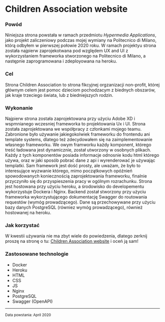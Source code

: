 <html>
<body>
<h1 class="title">Children Association website</h1>
<h3 class="why">Powód</h3>
  <p class="why">Niniejsza strona powstała w ramach przedmiotu <i>Hypermedia Applications</i>, jako projekt zaliczeniowy podczas mojej wymiany na Politecnico di Milano, którą odbyłem w pierwszej połowie 2020 roku. W ramach projektyu strona została najpierw zaprojekotwana pod względem UX and UI z wykorzystaniem frameworka stworzonego na Politecnico di Milano, a następnie zaprogramowana i zdeployowana na heroku.</p>
<h3 class="what">Cel</h3>
<p class="what">Strona Children Association to strona fikcyjnej orgzanizacji non-profit, której głównym celem jest pomoc dzieciom pochodzacym z biednych obszarów, jak kraje trzeciego świata, lub z biedniejszych rodzin.</p>
<h3 class="how">Wykonanie</h3>
<p class="how">Najpierw strona została zaprojektowana przy użyciu Adobe XD i wspmnianego wczesniej frameworka to projektowania Ux i UI. Strona została zaprojektowana we współpracy z członkami mojego teamu. Zabronione było używanie jakiegokolwiek frameworku do frontendu ani template systems, dlatego też zdecydowałem się na zaimplementowanie własnego frameworku. We owym framworku każdy komponent, którego treść ładowana jest dynamicznie, został utworzony w osobnych plikach. Każdy z tych komponentów posiada informacje odnosnie kodu html którego używa, oraz w jaki sposób pobrać dane z api i wyrenderować je używając templatki. Sam framework jest dość prosty, ale uważam, że było to interesujące wyzwanie którego, mimo początkowych opóźnień spowodowanych koniecznością zaprojektowania frameworku, finalnie przyczyniło się do przyspieszenia pracy w ogólnym rozrachunku. Strona jest hostowana przy użyciu heroku, a środowisko do developementu wykorzystuje Dockera i Nginx. Backend został stworzony przy użyciu frameworka wykorzystującego dokumentację Swagger do routowania requestów (wymóg prowadzącego). Dane są przechowywane przy użyciu bazy danych PostgreSQL (równiez wymóg prowadzącego), również hostowanej na heroku.</p>
 <h3 class="usage">Jak korzystać</h3>
  <p class="usage">W kwestii używania nie ma zbyt wiele do powiedzenia, dlatego zerknij proszę na stronę o tu: <a href="http://children-association.herokuapp.com/" target="_blank">Children Association website</a> i oceń ją sam!</p>
<h3 class="technologies">Zastosowane technologie</h3>
<ul class="technologies">
  <li class="technologies">Docker</li>
  <li class="technologies">Heroku</li>
  <li class="technologies">HTML</li>
  <li class="technologies">CSS</li>
  <li class="technologies">JS</li>
  <li class="technologies">Nginx</li>
  <li class="technologies">PostgreSQL</li>
  <li class="technologies">Swagger (OpenAPI)</li>
</ul>
<hr>
<small class="created">Data powstania: April 2020</small>
</body>
</html>

